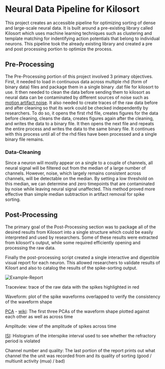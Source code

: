 # Neural Data Pipeline for Kilosort
This project creates an accessible pipeline for optimizing sorting of dense and large-scale neural data. It is built around a pre-existing library called Kilosort which uses machine learning techniques such as clustering and template matching for indentifying action potentials that belong to individual neurons. This pipeline took the already existing library and created a pre and post processing portion to optimize the process.

## Pre-Processing
The Pre-Processing portion of this project involved 3 primary objectives. First, it needed to load in continuous data across multiple rhd (form of binary data) files and package them in a single binary .dat file for kilosort to use. It then needed to clean the data before sending them to kilosort as neural data can be contaminated by different sources of noise such as [motion artifact noise](https://www.ahajournals.org/doi/full/10.1161/CIRCEP.111.964973). It also needed to create traces of the raw data before and after cleaning so that its work could be checked independently by researchers.  To do so, it opens the first rhd file, creates figures for the data before cleaning, cleans the data, creates figures again after the cleaning, and writes the data to a binary file. It then opens the next file and repeats the entire process and writes the data to the same binary file. It continues with this process until all of the rhd files have been processed and a single binary file remains.

### Data-Cleaning
Since a neuron will mostly appear on a single to a couple of channels, all neural signal will be filtered out from the median of a large number of channels. However, noise, which largely remains consistent across channels, will be detectable on the median. By setting a low threshold on this median, we can determine and zero timepoints that are contaminated by noise while leaving neural signal unaffected. This method proved more effective than simple median subtraction in artifact removal for spike sorting.


## Post-Processing
The primary goal of the Post-Processing section was to package all of the desired results from Kilosort into a single structure which could be easily interpreted and used by researchers.  Some of these results were extracted from kilosort's output, while some required efficiently opening and processing the raw data. 

Finally the post-processing script created a single interactive and digestible visual report for each neuron. This allowed researchers to validate results of Kilosrt and also to catalog the results of the spike-sorting output.

![Example-Report](https://user-images.githubusercontent.com/35672096/143326569-563bc671-ed59-442a-a9df-3a60cb5c3ad9.png)

Traceview: trace of the raw data with the spikes highlighted in red  

Waveform: plot of the spike waveforms overlapped to verify the consistency of the waveform shape

[PCA](https://royalsocietypublishing.org/doi/10.1098/rsta.2015.0202) - [wiki](https://en.wikipedia.org/wiki/Principal_component_analysis): The first three PCAs of the waveform shape plotted against each other as well as across time  

Amplitude: view of the amplitude of spikes across time  

[ISI](https://www.tau.ac.il/~tsirel/dump/Static/knowino.org/wiki/Interspike_interval.html#:~:text=The%20interspike%20interval%20is%20the,messengers%20to%20affect%20other%20neurons.): Histogram of the interspike interval used to see whether the refractory period is violated  

Channel number and quality: The last portion of the report prints out what channel the the unit was recorded from and its quality of sorting (good / multiunit activity (mua) / bad)
